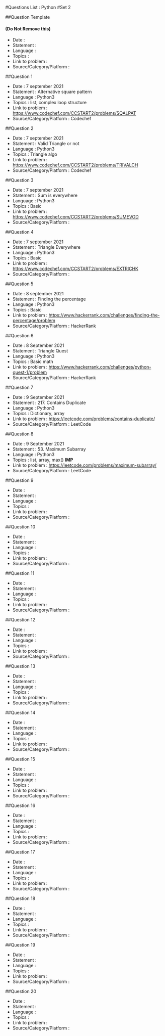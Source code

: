 #Questions List : Python #Set 2

##Question Template 
#### (Do Not Remove this)
- Date : 
- Statement : 
- Language :
- Topics :
- Link to problem :
- Source/Category/Platform :

##Question 1
- Date : 7 september 2021
- Statement : Alternative square pattern
- Language : Python3
- Topics : list, complex loop structure
- Link to problem : https://www.codechef.com/CCSTART2/problems/SQALPAT
- Source/Category/Platform : Codechef

##Question 2
- Date : 7 september 2021
- Statement : Valid Triangle or not
- Language : Python3
- Topics : Triangle algo
- Link to problem : https://www.codechef.com/CCSTART2/problems/TRIVALCH
- Source/Category/Platform : Codechef

##Question 3
- Date : 7 september 2021
- Statement : Sum is everywhere 
- Language : Python3
- Topics : Basic
- Link to problem : https://www.codechef.com/CCSTART2/problems/SUMEVOD
- Source/Category/Platform :

##Question 4
- Date : 7 september 2021
- Statement : Triangle Everywhere 
- Language : Python3
- Topics : Basic
- Link to problem : https://www.codechef.com/CCSTART2/problems/EXTRICHK
- Source/Category/Platform :

##Question 5
- Date : 8 september 2021
- Statement : Finding the percentage
- Language : Python3
- Topics : Basic
- Link to problem : https://www.hackerrank.com/challenges/finding-the-percentage/problem
- Source/Category/Platform : HackerRank

##Question 6
- Date : 8 September 2021
- Statement : Triangle Quest
- Language : Python3
- Topics : Basic math
- Link to problem : https://www.hackerrank.com/challenges/python-quest-1/problem
- Source/Category/Platform : HackerRank

##Question 7
- Date : 9 September 2021
- Statement : 217. Contains Duplicate
- Language : Python3
- Topics : Dictionary, array
- Link to problem : https://leetcode.com/problems/contains-duplicate/
- Source/Category/Platform : LeetCode

##Question 8
- Date : 9 September 2021
- Statement : 53. Maximum Subarray
- Language : Python3
- Topics : list, array, max()  **IMP**
- Link to problem : https://leetcode.com/problems/maximum-subarray/
- Source/Category/Platform : LeetCode

##Question 9
- Date : 
- Statement : 
- Language :
- Topics :
- Link to problem :
- Source/Category/Platform :

##Question 10
- Date : 
- Statement : 
- Language :
- Topics :
- Link to problem :
- Source/Category/Platform :

##Question 11
- Date : 
- Statement : 
- Language :
- Topics :
- Link to problem :
- Source/Category/Platform :

##Question 12
- Date : 
- Statement : 
- Language :
- Topics :
- Link to problem :
- Source/Category/Platform :

##Question 13
- Date : 
- Statement : 
- Language :
- Topics :
- Link to problem :
- Source/Category/Platform :

##Question 14
- Date : 
- Statement : 
- Language :
- Topics :
- Link to problem :
- Source/Category/Platform :

##Question 15
- Date : 
- Statement : 
- Language :
- Topics :
- Link to problem :
- Source/Category/Platform :

##Question 16
- Date : 
- Statement : 
- Language :
- Topics :
- Link to problem :
- Source/Category/Platform :

##Question 17
- Date : 
- Statement : 
- Language :
- Topics :
- Link to problem :
- Source/Category/Platform :

##Question 18
- Date : 
- Statement : 
- Language :
- Topics :
- Link to problem :
- Source/Category/Platform :

##Question 19
- Date : 
- Statement : 
- Language :
- Topics :
- Link to problem :
- Source/Category/Platform :

##Question 20
- Date : 
- Statement : 
- Language :
- Topics :
- Link to problem :
- Source/Category/Platform :